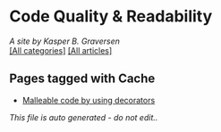 ﻿# Code Quality & Readability
*A site by Kasper B. Graversen*
<br>[[All categories]](https://github.com/kbilsted/CodeQualityAndReadability/blob/master/AllTags.md) [[All articles]](https://github.com/kbilsted/CodeQualityAndReadability/blob/master/AllArticles.md)

## Pages tagged with **Cache**

* [Malleable code by using decorators](../Articles/Design/MalleableCodeUsingDecorators.md)



*This file is auto generated - do not edit..*
